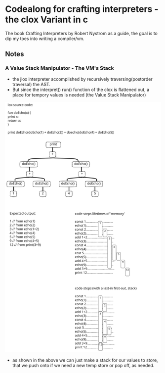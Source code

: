 # Codealong for crafting interpreters - the clox Variant in c
The book Crafting Interpreters by Robert Nystrom as a guide, the goal is to dip my toes into writing a compiler/vm.
## Notes
### A Value Stack Manipulator - The VM's Stack
- the jlox interpreter accomplished by recursively traversing(postorder traversal) the AST.
- But since the interpret() run() function of the clox is flattened out, a place for tempory values is needed (the Value Stack Manipulator)

![value stack](./value_stack.excalidraw.svg)

- as shown in the above we can just make a stack for our values to store, that we push onto if we need a new temp store or pop off, as needed.
